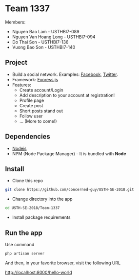 # Team 1337

Members:
* Nguyen Bao Lam - USTHBI7-089
* Nguyen Van Hoang Long - USTHBI7-094
* Do Thai Son - USTHBI7-136
* Vuong Bao Son - USTHBI7-140

## Project
* Build a social network. Examples: [Facebook](https://www.facebook.com/), [Twitter](https://twitter.com/).
* Framework: [Express.js](http://expressjs.com/)
* Features:
  - Create account/Login
  - Add description to your account at registration!
  - Profile page
  - Create post
  - Short posts stand out
  - Follow user
  - ... (More to come!)

## Dependencies

* [Nodejs](https://nodejs.org/)
* NPM (Node Package Manager) - It is bundled with **Node**

## Install

* Clone this repo
```bash
git clone https://github.com/concerned-guy/USTH-SE-2018.git

```

* Change directory into the app
```bash
cd USTH-SE-2018/Team-1337
```

* Install package requirements


## Run the app
Use command
```bash
php artisan server
```
And then, in your favorite browser, visit the following URL

[http://localhost:8000/hello-world](http://localhost:8000/hello-world)
